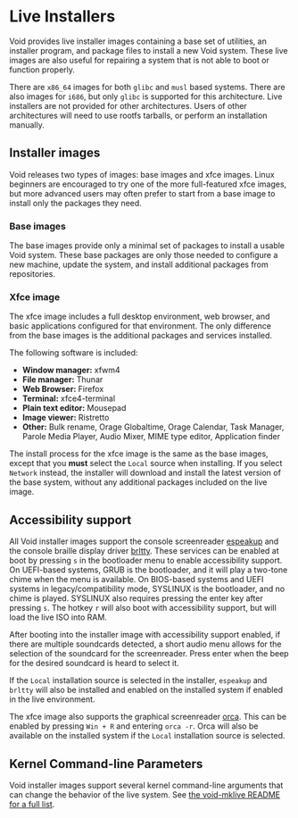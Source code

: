 # Live Installers

Void provides live installer images containing a base set of utilities, an
installer program, and package files to install a new Void system. These live
images are also useful for repairing a system that is not able to boot or
function properly.

There are `x86_64` images for both `glibc` and `musl` based systems. There are
also images for `i686`, but only `glibc` is supported for this architecture.
Live installers are not provided for other architectures. Users of other
architectures will need to use rootfs tarballs, or perform an installation
manually.

## Installer images

Void releases two types of images: base images and xfce images. Linux beginners
are encouraged to try one of the more full-featured xfce images, but more
advanced users may often prefer to start from a base image to install only the
packages they need.

### Base images

The base images provide only a minimal set of packages to install a usable Void
system. These base packages are only those needed to configure a new machine,
update the system, and install additional packages from repositories.

### Xfce image

The xfce image includes a full desktop environment, web browser, and basic
applications configured for that environment. The only difference from the base
images is the additional packages and services installed.

The following software is included:

- **Window manager:** xfwm4
- **File manager:** Thunar
- **Web Browser:** Firefox
- **Terminal:** xfce4-terminal
- **Plain text editor:** Mousepad
- **Image viewer:** Ristretto
- **Other:** Bulk rename, Orage Globaltime, Orage Calendar, Task Manager, Parole
   Media Player, Audio Mixer, MIME type editor, Application finder

The install process for the xfce image is the same as the base images, except
that you **must** select the `Local` source when installing. If you select
`Network` instead, the installer will download and install the latest version of
the base system, without any additional packages included on the live image.

## Accessibility support

All Void installer images support the console screenreader
[espeakup](https://man.voidlinux.org/espeakup.8) and the console braille display
driver [brltty](https://man.voidlinux.org/brltty.1). These services can be
enabled at boot by pressing `s` in the bootloader menu to enable accessibility
support. On UEFI-based systems, GRUB is the bootloader, and it will play a
two-tone chime when the menu is available. On BIOS-based systems and UEFI
systems in legacy/compatibility mode, SYSLINUX is the bootloader, and no chime
is played. SYSLINUX also requires pressing the enter key after pressing `s`. The
hotkey `r` will also boot with accessibility support, but will load the live ISO
into RAM.

After booting into the installer image with accessibility support enabled, if
there are multiple soundcards detected, a short audio menu allows for the
selection of the soundcard for the screenreader. Press enter when the beep for
the desired soundcard is heard to select it.

If the `Local` installation source is selected in the installer, `espeakup` and
`brltty` will also be installed and enabled on the installed system if enabled
in the live environment.

The xfce image also supports the graphical screenreader
[orca](https://man.voidlinux.org/orca.1). This can be enabled by pressing `Win +
R` and entering `orca -r`. Orca will also be available on the installed system
if the `Local` installation source is selected.

## Kernel Command-line Parameters

Void installer images support several kernel command-line arguments that can
change the behavior of the live system. See [the void-mklive README for a full
list](https://github.com/void-linux/void-mklive#kernel-command-line-parameters).
